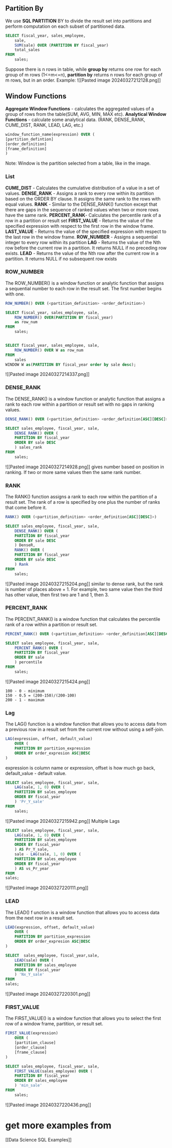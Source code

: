 ## Partition By
We use **SQL PARTITION** BY to divide the result set into partitions and perform computation on each subset of partitioned data.
```sql
SELECT fiscal_year, sales_employee,
	sale,
	SUM(sale) OVER (PARTITION BY fiscal_year)
	total_sales
FROM
	sales;
```
Suppose there is n rows in table, while **group by** returns one row for each group of m rows (1<=m<=n), **partition by** returns n rows for each group of m rows, but in an order. Example:
![[Pasted image 20240327212128.png]]
## Window Functions
**Aggregate Window Functions** - calculates the aggregated values of a group of rows from the table(SUM, AVG, MIN, MAX etc). **Analytical Window Functions** - calculate some analytical data. (RANK, DENSE_RANK,  CUME_DIST, RANK, LEAD, LAG, etc.)
```sql
window_function_name(expression) OVER (
[partition_defintion]
[order_definition]
[frame_definition]
)
```
Note: Window is the partition selected from a table, like in the image. 
### List
**CUME_DIST** - Calculates the cumulative distribution of a value in a set of values.
**DENSE_RANK** - Assigns a rank to every row within its partition based on the ORDER BY clause. It assigns the same rank to the rows with equal values.
**RANK** - Similar to the DENSE_RANK() function except that there are gaps in the sequence of ranked values when two or more rows have the same rank.
**PERCENT_RANK**- Calculates the percentile rank of a row in a partition or result set
**FIRST_VALUE** - Returns the value of the specified expression with respect to the first row in the window frame.
**LAST_VALUE** - Returns the value of the specified expression with respect to the last row in the window frame.
**ROW_NUMBER** - Assigns a sequential integer to every row within its partition
**LAG** - Returns the value of the Nth row before the current row in a partition. It returns NULL if no preceding row exists.
**LEAD** - Returns the value of the Nth row after the current row in a partition. It returns NULL if no subsequent row exists
### ROW_NUMBER
The ROW_NUMBER() is a window function or analytic function that assigns a sequential number to each row in the result set. The first number begins with one.
```sql
ROW_NUMBER() OVER (<partition_definition> <order_definition>)

SELECT fiscal_year, sales_employee, sale,
	ROW_NUMBER() OVER(PARTITION BY fiscal_year)
	as row_num
FROM
	sales;


SELECT fiscal_year, sales_employee, sale,
	ROW_NUMBER() OVER W as row_num
FROM
	sales
WINDOW W as(PARTITION BY fiscal_year order by sale desc);
```
![[Pasted image 20240327214337.png]]
### DENSE_RANK
The DENSE_RANK() is a window function or analytic function that assigns a rank to each row within a partition or result set with no gaps in ranking values.
```sql
DENSE_RANK() OVER (<partition_definition> <order_definition[ASC][DESC]>)

SELECT sales_employee, fiscal_year, sale,
	DENSE_RANK() OVER (
	PARTITION BY fiscal_year
	ORDER BY sale DESC
	) sales_rank
FROM
	sales;
```
![[Pasted image 20240327214928.png]]
gives number based on position in ranking. If two or more same values then the same rank number. 
### RANK
The RANK() function assigns a rank to each row within the partition of a result set. The rank of a row is specified by one plus the number of ranks that come before it.
```sql
RANK() OVER (<partition_definition> <order_definition[ASC][DESC]>)

SELECT sales_employee, fiscal_year, sale,
	DENSE_RANK() OVER (
	PARTITION BY fiscal_year
	ORDER BY sale DESC
	) DenseR,
	RANK() OVER (
	PARTITION BY fiscal_year
	ORDER BY sale DESC
	) Rank
FROM
	sales;
```
![[Pasted image 20240327215204.png]]
similar to dense rank, but the rank is number of places above + 1. For example, two same value then the third has other value, then first two are 1 and 1, then 3. 
### PERCENT_RANK
The PERCENT_RANK() is a window function that calculates the percentile rank of a row within a partition or result set.
```sql
PERCENT_RANK() OVER (<partition_definition> <order_definition[ASC][DESC]>)

SELECT sales_employee, fiscal_year, sale,
	PERCENT_RANK() OVER (
	PARTITION BY fiscal_year
	ORDER BY sale
	) percentile
FROM
	sales;
```
![[Pasted image 20240327215424.png]]
```
100 - 0 - minimum
150 - 0.5 = (200-150)/(200-100)
200 - 1 - maximum
```
### Lag
The LAG() function is a window function that allows you to access data from a previous row in a result set from the current row without using a self-join.
```sql
LAG(expression, offset, default_value)
	OVER (
	PARTITION BY partition_expression
	ORDER BY order_expresion ASC|DESC
)
```
expression is column name or expression, offset is how much go back, default_value - default value.
```sql
SELECT sales_employee, fiscal_year, sale,
	LAG(sale, 1, 0) OVER (
	PARTITION BY sales_employee
	ORDER BY fiscal_year
	) 'Pr_Y_sale'
FROM
	sales;
```
![[Pasted image 20240327215942.png]]
Multiple Lags
```sql
SELECT sales_employee, fiscal_year, sale,
	LAG(sale, 1, 0) OVER (
	PARTITION BY sales_employee
	ORDER BY fiscal_year
	) AS Pr_Y_sale,
	sale - LAG(sale, 1, 0) OVER (
	PARTITION BY sales_employee
	ORDER BY fiscal_year
	) AS vs_Pr_year
FROM
sales;
```
![[Pasted image 20240327220111.png]]
### LEAD
The LEAD() f unction is a window function that allows you to access data from the next row in a result set.
```sql
LEAD(expression, offset, default_value)
	OVER (
	PARTITION BY partition_expression
	ORDER BY order_expresion ASC|DESC
)
```

```sql
SELECT 	sales_employee, fiscal_year,sale,
	LEAD(sale) OVER (
	PARTITION BY sales_employee
	ORDER BY fiscal_year
	) 'Nx_Y_sale'
FROM
sales;
```
![[Pasted image 20240327220301.png]]
### FIRST_VALUE
The FIRST_VALUE() is a window function that allows you to select the first row of a window frame, partition, or result set.
```sql
FIRST_VALUE(expression)
	OVER (
	[partition_clause]
	[order_clause]
	[frame_clause]
)
```

```sql
SELECT sales_employee, fiscal_year, sale,
	FIRST_VALUE(sales_employee) OVER (
	PARTITION BY fiscal_year
	ORDER BY sales_employee
	) 'min_sale'
FROM
	sales;
```
![[Pasted image 20240327220436.png]]
# get more examples from
[[Data Science SQL Examples]]